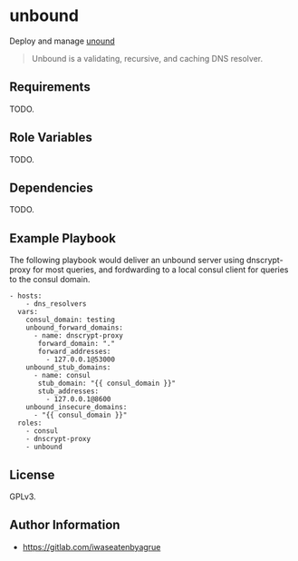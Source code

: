 unbound
=========

Deploy and manage [unound](https://unbound.net/index.html)

> Unbound is a validating, recursive, and caching DNS resolver.

Requirements
------------

TODO.

Role Variables
--------------

TODO.

Dependencies
------------

TODO.

Example Playbook
----------------

The following playbook would deliver an unbound server using dnscrypt-proxy
for most queries, and fordwarding to a local consul client for queries
to the consul domain.

```
- hosts:
    - dns_resolvers
  vars:
    consul_domain: testing
    unbound_forward_domains:
      - name: dnscrypt-proxy
       forward_domain: "."
       forward_addresses:
         - 127.0.0.1@53000
    unbound_stub_domains:
      - name: consul
       stub_domain: "{{ consul_domain }}"
       stub_addresses:
         - 127.0.0.1@8600
    unbound_insecure_domains:
      - "{{ consul_domain }}"
  roles:
    - consul
    - dnscrypt-proxy
    - unbound

```

License
-------

GPLv3.

Author Information
------------------

* https://gitlab.com/iwaseatenbyagrue
